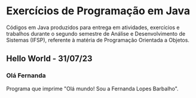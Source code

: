 # Exercícios de Programação em Java
Códigos em Java produzidos para entrega em atividades, exercícios e trabalhos durante o segundo semestre de Análise e Desenvolvimento de Sistemas (IFSP), referente à matéria de Programação Orientada a Objetos.

## Hello World - 31/07/23
### Olá Fernanda
Programa que imprime "Olá mundo! Sou a Fernanda Lopes Barbalho".
